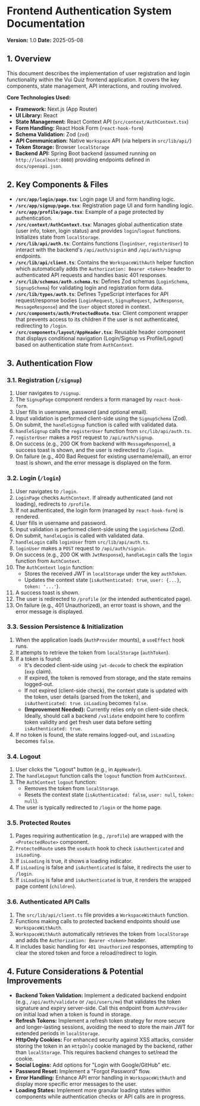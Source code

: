 # Frontend Authentication System Documentation

**Version:** 1.0
**Date:** 2025-05-08

## 1. Overview

This document describes the implementation of user registration and login functionality within the Vui Quiz frontend application. It covers the key components, state management, API interactions, and routing involved.

**Core Technologies Used:**

- **Framework:** Next.js (App Router)
- **UI Library:** React
- **State Management:** React Context API (`src/context/AuthContext.tsx`)
- **Form Handling:** React Hook Form (`react-hook-form`)
- **Schema Validation:** Zod (`zod`)
- **API Communication:** Native `Workspace` API (via helpers in `src/lib/api/`)
- **Token Storage:** Browser `localStorage`
- **Backend API:** Spring Boot backend (assumed running on `http://localhost:8080`) providing endpoints defined in `docs/openapi.json`.

## 2. Key Components & Files

- **`/src/app/login/page.tsx`**: Login page UI and form handling logic.
- **`/src/app/signup/page.tsx`**: Registration page UI and form handling logic.
- **`/src/app/profile/page.tsx`**: Example of a page protected by authentication.
- **`/src/context/AuthContext.tsx`**: Manages global authentication state (user info, token, login status) and provides `login`/`logout` functions. Initializes state from `localStorage`.
- **`/src/lib/api/auth.ts`**: Contains functions (`loginUser`, `registerUser`) to interact with the backend's `/api/auth/signin` and `/api/auth/signup` endpoints.
- **`/src/lib/api/client.ts`**: Contains the `WorkspaceWithAuth` helper function which automatically adds the `Authorization: Bearer <token>` header to authenticated API requests and handles basic 401 responses.
- **`/src/lib/schemas/auth.schema.ts`**: Defines Zod schemas (`LoginSchema`, `SignupSchema`) for validating login and registration form data.
- **`/src/lib/types/auth.ts`**: Defines TypeScript interfaces for API request/response bodies (`LoginRequest`, `SignupRequest`, `JwtResponse`, `MessageResponse`) and the `User` object stored in context.
- **`/src/components/auth/ProtectedRoute.tsx`**: Client component wrapper that prevents access to its children if the user is not authenticated, redirecting to `/login`.
- **`/src/components/layout/AppHeader.tsx`**: Reusable header component that displays conditional navigation (Login/Signup vs Profile/Logout) based on authentication state from `AuthContext`.

## 3. Authentication Flow

### 3.1. Registration (`/signup`)

1.  User navigates to `/signup`.
2.  The `SignupPage` component renders a form managed by `react-hook-form`.
3.  User fills in username, password (and optional email).
4.  Input validation is performed client-side using the `SignupSchema` (Zod).
5.  On submit, the `handleSignup` function is called with validated data.
6.  `handleSignup` calls the `registerUser` function from `src/lib/api/auth.ts`.
7.  `registerUser` makes a `POST` request to `/api/auth/signup`.
8.  On success (e.g., 200 OK from backend with `MessageResponse`), a success toast is shown, and the user is redirected to `/login`.
9.  On failure (e.g., 400 Bad Request for existing username/email), an error toast is shown, and the error message is displayed on the form.

### 3.2. Login (`/login`)

1.  User navigates to `/login`.
2.  `LoginPage` checks `AuthContext`. If already authenticated (and not loading), redirects to `/profile`.
3.  If not authenticated, the login form (managed by `react-hook-form`) is rendered.
4.  User fills in username and password.
5.  Input validation is performed client-side using the `LoginSchema` (Zod).
6.  On submit, `handleLogin` is called with validated data.
7.  `handleLogin` calls `loginUser` from `src/lib/api/auth.ts`.
8.  `loginUser` makes a `POST` request to `/api/auth/signin`.
9.  On success (e.g., 200 OK with `JwtResponse`), `handleLogin` calls the `login` function from `AuthContext`.
10. The `AuthContext` `login` function:
    - Stores the received JWT in `localStorage` under the key `authToken`.
    - Updates the context state (`isAuthenticated: true`, `user: {...}`, `token: '...'`).
11. A success toast is shown.
12. The user is redirected to `/profile` (or the intended authenticated page).
13. On failure (e.g., 401 Unauthorized), an error toast is shown, and the error message is displayed.

### 3.3. Session Persistence & Initialization

1.  When the application loads (`AuthProvider` mounts), a `useEffect` hook runs.
2.  It attempts to retrieve the token from `localStorage` (`authToken`).
3.  If a token is found:
    - It's decoded client-side using `jwt-decode` to check the expiration (`exp` claim).
    - If expired, the token is removed from storage, and the state remains logged-out.
    - If not expired (client-side check), the context state is updated with the token, user details (parsed from the token), and `isAuthenticated: true`. `isLoading` becomes `false`.
    - **(Improvement Needed):** Currently relies only on client-side check. Ideally, should call a backend `/validate` endpoint here to confirm token validity and get fresh user data before setting `isAuthenticated: true`.
4.  If no token is found, the state remains logged-out, and `isLoading` becomes `false`.

### 3.4. Logout

1.  User clicks the "Logout" button (e.g., in `AppHeader`).
2.  The `handleLogout` function calls the `logout` function from `AuthContext`.
3.  The `AuthContext` `logout` function:
    - Removes the token from `localStorage`.
    - Resets the context state (`isAuthenticated: false`, `user: null`, `token: null`).
4.  The user is typically redirected to `/login` or the home page.

### 3.5. Protected Routes

1.  Pages requiring authentication (e.g., `/profile`) are wrapped with the `<ProtectedRoute>` component.
2.  `ProtectedRoute` uses the `useAuth` hook to check `isAuthenticated` and `isLoading`.
3.  If `isLoading` is true, it shows a loading indicator.
4.  If `isLoading` is false and `isAuthenticated` is false, it redirects the user to `/login`.
5.  If `isLoading` is false and `isAuthenticated` is true, it renders the wrapped page content (`children`).

### 3.6. Authenticated API Calls

1.  The `src/lib/api/client.ts` file provides a `WorkspaceWithAuth` function.
2.  Functions making calls to protected backend endpoints should use `WorkspaceWithAuth`.
3.  `WorkspaceWithAuth` automatically retrieves the token from `localStorage` and adds the `Authorization: Bearer <token>` header.
4.  It includes basic handling for `401 Unauthorized` responses, attempting to clear the stored token and force a reload/redirect to login.

## 4. Future Considerations & Potential Improvements

- **Backend Token Validation:** Implement a dedicated backend endpoint (e.g., `/api/auth/validate` or `/api/users/me`) that validates the token signature and expiry server-side. Call this endpoint from `AuthProvider` on initial load when a token is found in storage.
- **Refresh Tokens:** Implement a refresh token strategy for more secure and longer-lasting sessions, avoiding the need to store the main JWT for extended periods in `localStorage`.
- **HttpOnly Cookies:** For enhanced security against XSS attacks, consider storing the token in an `HttpOnly` cookie managed by the backend, rather than `localStorage`. This requires backend changes to set/read the cookie.
- **Social Logins:** Add options for "Login with Google/GitHub" etc.
- **Password Reset:** Implement a "Forgot Password" flow.
- **Error Handling:** Enhance API error handling in `WorkspaceWithAuth` and display more specific error messages to the user.
- **Loading States:** Implement more granular loading states within components while authentication checks or API calls are in progress.
